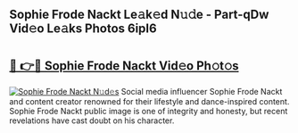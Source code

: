 ## Sophie Frode Nackt Le𝚊k𝚎d N𝚞𝚍e - Part-qDw Vid𝚎o Le𝚊ks Photos 6ipI6

# <h2><a href="http://fb2jcqi.evod.top/?m=Sophie+Frode+Nackt">🔗 👉🔴 Sophie Frode Nackt Vid𝚎o Ph𝚘t𝚘s</a></h2>

[![Sophie Frode Nackt N𝚞d𝚎s](https://i.imgur.com/8V9OHl7.gif)](http://fb2jcqi.evod.top/?m=Sophie+Frode+Nackt)
Social media influencer Sophie Frode Nackt and content creator renowned for their lifestyle and dance-inspired content. Sophie Frode Nackt public image is one of integrity and honesty, but recent revelations have cast doubt on his character. 
